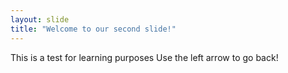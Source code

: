```yaml
---
layout: slide
title: "Welcome to our second slide!"
---
```

This is a test for learning purposes
Use the left arrow to go back!
